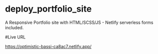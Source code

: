 # deploy_portfolio_site

A Responsive Portfolio site with HTML/SCSS/JS - Netlify serverless forms included. 


#Live URL

https://optimistic-bassi-ca8ac7.netlify.app/
